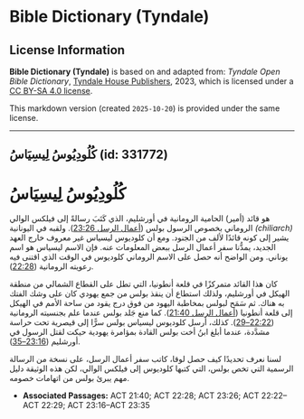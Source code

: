 # Bible Dictionary (Tyndale)

## License Information

**Bible Dictionary (Tyndale)** is based on and adapted from: _Tyndale Open Bible Dictionary_, [Tyndale House Publishers](https://tyndaleopenresources.com/), 2023, which is licensed under a [CC BY-SA 4.0 license](https://creativecommons.org/licenses/by-sa/4.0/legalcode.en).

This markdown version (created `2025-10-20`) is provided under the same license.



--------------------------------

## كُلُودِيُوسُ لِيسِيَاسُ (id: 331772)

كُلُودِيُوسُ لِيسِيَاسُ
=======================

هو قائد (أمير) الحامية الرومانية في أورشليم، الذي كَتَبَ رسالةً إلى فيلكس الوالي الروماني بخصوص الرسول بولس ([أعمال الرسل 23:26](https://ref.ly/Acts23:26)). ولقبه في اليونانية *(*chiliarch*)* يشير إلى كونه قائدًا لألف من الجنود. ومع أن كلوديوس ليسياس غير معروف خارج العهد الجديد، يمدُّنا سفر أعمال الرسل ببعض المعلومات عنه. فإن الاسم ليسياس هو اسم يوناني. ومن الواضح أنه حصل على الاسم الروماني كلوديوس في الوقت الذي اقتنى فيه رعويته الرومانية ([22:28](https://ref.ly/Acts22:28)).

كان هذا القائد متمركزًا في قلعة أنطونيا، التي تطل على القطاع الشمالي من منطقة الهيكل في أورشليم، ولذلك استطاع أن ينقذ بولس من جمع يهودي كان على وشك الفتك به هناك. ثم سَمَح لبولس بمخاطبة اليهود من فوق درج يقود من ساحة الأمم في الهيكل إلى قلعة أنطونيا ([أعمال الرسل 21:40](https://ref.ly/Acts21:40)). كما منع جَلد بولس عندما علم بجنسيته الرومانية ([22:22–29](https://ref.ly/Acts22:22-Acts22:29)). كذلك، أرسل كلوديوس ليسياس بولس سرًّا إلى قيصرية تحت حراسة مشدَّدة، عندما أبلغ ابنُ أخت بولس القادة بمؤامرة يهودية حيكت لقتل الرسول في أورشليم ([23:16–35](https://ref.ly/Acts23:16-Acts23:35)).

لسنا نعرف تحديدًا كيف حصل لوقا، كاتب سفر أعمال الرسل، على نسخة من الرسالة الرسمية التي تخص بولس، التي كتبها كلوديوس إلى فيلكس الوالي، لكن هذه الوثيقة دليل مهم يبرئ بولس من اتهامات خصومه.

* **Associated Passages:** ACT 21:40; ACT 22:28; ACT 23:26; ACT 22:22–ACT 22:29; ACT 23:16–ACT 23:35

